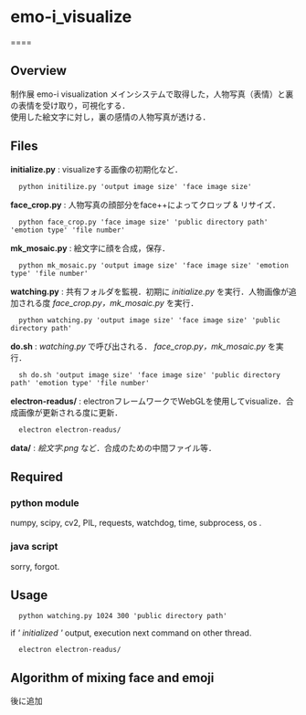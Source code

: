# emo-i_visualize
====

## Overview
制作展 emo-i visualization
メインシステムで取得した，人物写真（表情）と裏の表情を受け取り，可視化する．  
使用した絵文字に対し，裏の感情の人物写真が透ける．

## Files
__initialize.py__   : visualizeする画像の初期化など．
```
  python initilize.py 'output image size' 'face image size'
```

__face_crop.py__    : 人物写真の顔部分をface++によってクロップ & リサイズ．
```
  python face_crop.py 'face image size' 'public directory path' 'emotion type' 'file number'
```

__mk_mosaic.py__    : 絵文字に顔を合成，保存．
```
  python mk_mosaic.py 'output image size' 'face image size' 'emotion type' 'file number'
```

__watching.py__     : 共有フォルダを監視．初期に _initialize.py_ を実行．人物画像が追加される度 _face_crop.py，mk_mosaic.py_ を実行．
```
  python watching.py 'output image size' 'face image size' 'public directory path'
```

__do.sh__           : _watching.py_ で呼び出される． _face_crop.py，mk_mosaic.py_ を実行．
```
  sh do.sh 'output image size' 'face image size' 'public directory path' 'emotion type' 'file number'
```

__electron-readus/__ : electronフレームワークでWebGLを使用してvisualize．合成画像が更新される度に更新．
```
  electron electron-readus/
```

__data/__           : _絵文字.png_ など．合成のための中間ファイル等．

## Required
### python module
numpy, scipy, cv2, PIL, requests, watchdog, time, subprocess, os .
### java script
sorry, forgot.

## Usage
```
  python watching.py 1024 300 'public directory path'
```
if _' initialized '_ output, execution next command on other thread.
```
  electron electron-readus/
```

## Algorithm of mixing face and emoji
後に追加
